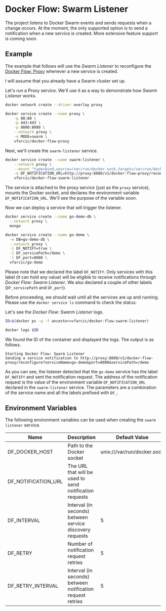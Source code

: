 # Docker Flow: Swarm Listener

The project listens to Docker Swarm events and sends requests when a change occurs. At the moment, the only supported option is to send a notification when a new service is created. More extensive feature support is coming soon.

## Example

The example that follows will use the *Swarm Listener* to reconfigure the [Docker Flow: Proxy](https://github.com/vfarcic/docker-flow-proxy) whenever a new service is created.

I will assume that you already have a Swarm cluster set up.

Let's run a Proxy service. We'll use it as a way to demonstrate how *Swarm Listener* works.

```bash
docker network create --driver overlay proxy

docker service create --name proxy \
    -p 80:80 \
    -p 443:443 \
    -p 8080:8080 \
    --network proxy \
    -e MODE=swarm \
    vfarcic/docker-flow-proxy
```

Next, we'll create the `swarm-listener` service.

```bash
docker service create --name swarm-listener \
    --network proxy \
    --mount "type=bind,source=/var/run/docker.sock,target=/var/run/docker.sock" \
    -e DF_NOTIFICATION_URL=http://proxy:8080/v1/docker-flow-proxy/reconfigure \
    vfarcic/docker-flow-swarm-listener
```

The service is attached to the proxy service (just as the `proxy` service), mounts the Docker socket, and declares the environment variable `DF_NOTIFICATION_URL`. We'll see the purpose of the variable soon.

Now we can deploy a service that will trigger the listener.

```bash
docker service create --name go-demo-db \
  --network proxy \
  mongo

docker service create --name go-demo \
  -e DB=go-demo-db \
  --network proxy \
  -l DF_NOTIFY=true \
  -l DF_servicePath=/demo \
  -l DF_port=8080 \
  vfarcic/go-demo
```

Please note that we declared the label `DF_NOTIFY`. Only services with this label (it can hold any value) will be eligible to receive notifications through *Docker Flow: Swarm Listener*. We also declared a couple of other labels (`DF_servicePath` and `DF_port`).

Before proceeding, we should wait until all the services are up and running. Please use the `docker service ls` command to check the status.

Let's see the *Docker Flow: Swarm Listener* logs.

```bash
ID=$(docker ps -q -f ancestor=vfarcic/docker-flow-swarm-listener)

docker logs $ID
```

We found the ID of the container and displayed the logs. The output is as follows.

```
Starting Docker Flow: Swarm Listener
Sending a service notification to http://proxy:8080/v1/docker-flow-proxy/reconfigure?serviceName=go-demo&port=8080&servicePath=/demo
```

As you can see, the listener detected that the `go-demo` service has the label `DF_NOTIFY` and sent the notification request. The address of the notification request is the value of the environment variable `DF_NOTIFICATION_URL` declared in the `swarm-listener` service. The parameters are a combination of the service name and all the labels prefixed with `DF_`.

## Environment Variables

The following environment variables can be used when creating the `swarm listener` service.

|Name               |Description                                               |Default Value|
|-------------------|----------------------------------------------------------|-------------|
|DF_DOCKER_HOST     |Path to the Docker socket                   |unix:///var/run/docker.sock|
|DF_NOTIFICATION_URL|The URL that will be used to send notification requests   |             |
|DF_INTERVAL        |Interval (in seconds) between service discovery requests  |5            |
|DF_RETRY           |Number of notification request retries                    |5            |
|DF_RETRY_INTERVAL  |Interval (in seconds) between notification request retries|5            |
